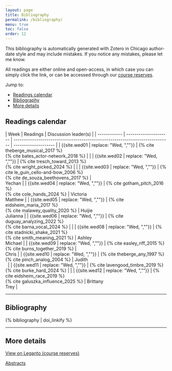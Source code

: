 ```yaml
---
layout: page
title: Bibliography
permalink: /bibliography/
menu: true
toc: false
order: 12
---
```


This bibliography is automatically generated with Zotero in Chicago author-date style and may include mistakes. If you notice any mistakes, please let me know.

All readings are either online and open-access, in which case you can simply click the link, or can be accessed through our [course reserves](https://wrlc-gm.alma.exlibrisgroup.com/leganto/public/01WRLC_GML/lists/25526307520004105?auth=CAS).

<div class="border-box" markdown="1">

Jump to:

-   [Readings calendar](#readings-calendar)
-   [Bibliography](#bibliography)
-   [More details](#more-details)

</div>

## Readings calendar

| Week         | Readings              | Discussion leader(s)                                                         |
| ------------ | --------------------- | ---------------------------------------------------------------------------- | -------------------- |
| {{site.wed01 | replace: "Wed, ",""}} | {% cite theberge_musical_2017 %}<br/>{% cite bates_actor-network_2018 %}     |                      |
| {{site.wed02 | replace: "Wed, ",""}} | {% cite tresch_toward_2013 %}<br/>{% cite wright_picked_2024 %}              |                      |
| {{site.wed03 | replace: "Wed, ",""}} | {% cite le_guin_cello-and-bow_2006 %}<br>{% cite de_souza_beethovens_2017 %} | <br/>Yechan          |
| {{site.wed04 | replace: "Wed, ",""}} | {% cite gotham_pitch_2016 %}<br/>{% cite cole_hands_2024 %}                  | Victoria<br/>Matthew |
| {{site.wed05 | replace: "Wed, ",""}} | {% cite eidsheim_maria_2017 %}<br/>{% cite malawey_quality_2020 %}           | Huijie<br/>Julianna  |
| {{site.wed06 | replace: "Wed, ",""}} | {% cite duguay_analyzing_2022 %}<br/>{% cite barna_vocal_2024 %}             |                      |
| {{site.wed08 | replace: "Wed, ",""}} | {% cite stadnicki_shake_2021 %}<br/>{% cite smith_meaning_2021 %}            | Ashley<br/>Michael   |
| {{site.wed09 | replace: "Wed, ",""}} | {% cite easley_riff_2015 %}<br/>{% cite burns_together_2019 %}               | <br/>Chris           |
| {{site.wed10 | replace: "Wed, ",""}} | {% cite theberge_any_1997 %}<br/>{% cite pinch_analog_2004 %}                | Judith<br/> &nbsp;   |
| {{site.wed11 | replace: "Wed, ",""}} | {% cite lavengood_timbre_2019 %}<br/>{% cite burke_hard_2024 %}              |                      |
| {{site.wed12 | replace: "Wed, ",""}} | {% cite eidsheim_race_2019 %}<br/>{% cite galuszka_influence_2025 %}         | Brittany<br/>Trey    |

---

## Bibliography

{% bibliography | doi_linkify %}

---

## More details

[View on Leganto (course reserves)](https://wrlc-gm.alma.exlibrisgroup.com/leganto/public/01WRLC_GML/lists/25526307520004105?auth=CAS)

[Abstracts](/ZoteroReport.html)
